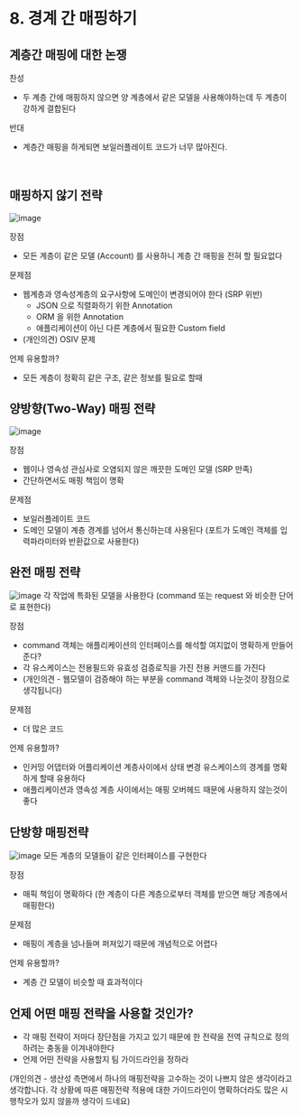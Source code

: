 # 8. 경계 간 매핑하기

## 계층간 매핑에 대한 논쟁

찬성

- 두 계층 간에 매핑하지 않으면 양 계층에서 같은 모델을 사용해야하는데 두 계층이 강하게 결합된다

반대

- 계층간 매핑을 하게되면 보일러플레이트 코드가 너무 많아진다.

<br>

## 매핑하지 않기 전략

![image](https://user-images.githubusercontent.com/16996054/158038978-6df3433b-7000-4076-a7fe-29b8c1641308.png)

장점

- 모든 계층이 같은 모델 (Account) 를 사용하니 계층 간 매핑을 전혀 할 필요없다

문제점

- 웹계층과 영속성계층의 요구사항에 도메인이 변경되어야 한다 (SRP 위반)
    - JSON 으로 직렬화하기 위한 Annotation
    - ORM 을 위한 Annotation
    - 애플리케이션이 아닌 다른 계층에서 필요한 Custom field
- (개인의견) OSIV 문제

언제 유용할까?

- 모든 계층이 정확히 같은 구조, 같은 정보를 필요로 할때

## 양방향(Two-Way) 매핑 전략

![image](https://user-images.githubusercontent.com/16996054/158038986-7c3471d9-e295-46ef-97a9-497fcc7f37fd.png)

장점

- 웹이나 영속성 관심사로 오염되지 않은 깨끗한 도메인 모델 (SRP 만족)
- 간단하면서도 매핑 책임이 명확

문제점

- 보일러플레이트 코드
- 도메인 모델이 계층 경계를 넘어서 통신하는데 사용된다 (포트가 도메인 객체를 입력파라미터와 반환값으로 사용한다)

## 완전 매핑 전략

![image](https://user-images.githubusercontent.com/16996054/158038992-3a9acefa-276b-42fa-8080-7035ba3c44a8.png)
각 작업에 특화된 모델을 사용한다 (command 또는 request 와 비슷한 단어로 표현한다)

장점

- command 객체는 애플리케이션의 인터페이스를 해석할 여지없이 명확하게 만들어준다?
- 각 유스케이스는 전용필드와 유효성 검증로직을 가진 전용 커맨드를 가진다
- (개인의견 - 웹모델이 검증해야 하는 부분을 command 객체와 나눈것이 장점으로 생각됩니다)

문제점

- 더 많은 코드

언제 유용할까?

- 인커밍 어댑터와 어플리케이션 계층사이에서 상태 변경 유스케이스의 경계를 명확하게 할때 유용하다
- 애플리케이션과 영속성 계층 사이에서는 매핑 오버헤드 때문에 사용하지 않는것이 좋다

## 단방향 매핑전략

![image](https://user-images.githubusercontent.com/16996054/158038999-46a4d1a8-bfef-4c29-9060-82544794bc1b.png)
모든 계층의 모델들이 같은 인터페이스를 구현한다

장점

- 매픽 책임이 명확하다 (한 계층이 다른 계층으로부터 객체를 받으면 해당 계층에서 매핑한다)

문제점

- 매핑이 계층을 넘나들며 퍼져있기 때문에 개념적으로 어렵다

언제 유용할까?

- 계층 간 모델이 비슷할 때 효과적이다

## 언제 어떤 매핑 전략을 사용할 것인가?

- 각 매핑 전략이 저마다 장단점을 가지고 있기 때문에 한 전략을 전역 규칙으로 정의하려는 충동을 이겨내야한다
- 언제 어떤 전략을 사용할지 팀 가이드라인을 정하라

(개인의견 - 생산성 측면에서 하나의 매핑전략을 고수하는 것이 나쁘지 않은 생각이라고 생각합니다. 각 상황에 따른 매핑전략 적용에 대한 가이드라인이 명확하더라도 많은 시행착오가 있지 않을까 생각이 드네요)